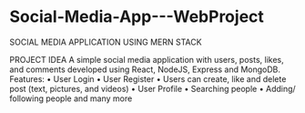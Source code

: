# Social-Media-App---WebProject
SOCIAL MEDIA APPLICATION USING MERN STACK


PROJECT IDEA 
A simple social media application with users, posts, likes, and comments developed using React, NodeJS, Express and MongoDB.
Features:
•	User Login
•	User Register
•	Users can create, like and delete post (text, pictures, and videos)
•	User Profile
•	Searching people
•	Adding/ following people and many more

